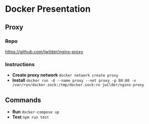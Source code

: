 # Docker Presentation

## Proxy

### Repo

https://github.com/jwilder/nginx-proxy

### Instructions

- **Create proxy network** `docker network create proxy`
- **Install** `docker run -d --name proxy --net proxy -p 80:80 -v /var/run/docker.sock:/tmp/docker.sock:ro jwilder/nginx-proxy`

## Commands

- **Run** `docker-compose up`
- **Test** `npm run test`
